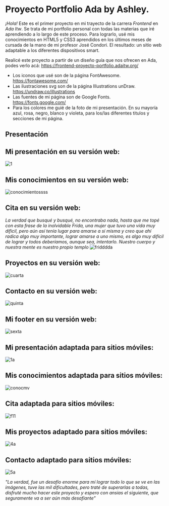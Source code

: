 # Proyecto Portfolio Ada by Ashley.
 _¡Hola!_ Este es el primer proyecto en mi trayecto de la carrera _Frontend_ en _Ada Itw_. Se trata de mi portfolio personal con todas las materias que iré aprendiendo a lo largo
de este proceso. Para lograrlo, usé mis conocimientos en HTML5 y CSS3 aprendidos en los últimos meses de cursada de la mano de mi profesor José Condori. El resultado: un sitio web adaptable a los diferentes dispositivos smart.

Realicé este proyecto a partir de un diseño guía que nos ofrecen en Ada, podes verlo acá: https://frontend-proyecto-portfolio.adaitw.org/

* Los iconos que usé son de la página FontAwesome. https://fontawesome.com/
* Las ilustraciones svg son de la página Illustrations unDraw. https://undraw.co/illustrations
* Las fuentes de mi página son de Google Fonts. https://fonts.google.com/
*  Para los colores me guié de la foto de mi presentación. En su mayoría azul, rosa, negro, blanco y violeta, para los/las diferentes titulos y secciones de mi página.
## Presentación
 ## Mi presentación en su versión web:
![1](https://user-images.githubusercontent.com/89202684/136866206-2cbd8886-2092-452b-91db-f586f0b6aaca.png)

## Mis conocimientos en su versión web:
![conocimientossss](https://user-images.githubusercontent.com/89202684/136876734-45920d96-e7b7-4a01-80b7-88835b990859.png)



## Cita en su versión web:
_La verdad que busqué y busqué, no encontraba nada, hasta que me topé con esta frase de la inolvidable Frida, una mujer que tuvo una vida muy díficil, pero aún así tenía lugar para amarse a sí misma y creo que ahí radica algo muy importante, lograr amarse a uno mismo, es algo muy difícil de lograr y todos deberíamos, aunque sea, intentarlo. Nuestro cuerpo y nuestra mente es nuestro propio templo_ 
![fridddda](https://user-images.githubusercontent.com/89202684/136876275-9281e5d9-067a-49b9-a085-5a220215430b.png)


## Proyectos en su versión web:
![cuarta](https://user-images.githubusercontent.com/89202684/136867409-50037bb5-0022-47a1-8984-c14961ef58bb.png)

## Contacto en su versión web:
![quinta](https://user-images.githubusercontent.com/89202684/136867673-831d0ec4-abde-4c74-abdb-0c8e27eb4a1d.png)
## Mi footer en su versión web:
![sexta](https://user-images.githubusercontent.com/89202684/136868094-304d4620-7092-42e2-8876-64d2359382b0.png)


## Mi presentación adaptada para sitios móviles:
![1a](https://user-images.githubusercontent.com/89202684/136866531-dc8603be-8dfb-4223-8210-ea2fff00b117.png)
## Mis conocimientos adaptada para sitios móviles:
![conocmv](https://user-images.githubusercontent.com/89202684/136876531-7704dc8e-a24c-4435-aef2-1812296f0431.png)
## Cita adaptada para sitios móviles:
![f11](https://user-images.githubusercontent.com/89202684/136876297-a6f62bf8-3fc5-48fb-9a0b-a64168d8deef.png)

## Mis proyectos adaptado para sitios móviles:
![4a](https://user-images.githubusercontent.com/89202684/136867572-cbab1840-24a6-4700-bea6-d43050e3a27b.png)
## Contacto adaptado para sitios móviles:
![5a](https://user-images.githubusercontent.com/89202684/136867975-284d3edc-4e78-46e4-9d18-78837e199829.png)

_"La verdad, fue un desafío enorme para mí lograr todo lo que se ve en las imágenes, tuve las mil dificultades, pero traté de superarlas a todas, disfruté mucho hacer este proyecto y espero con ansias el siguiente, que seguramente va a ser aún más desafiante"_
